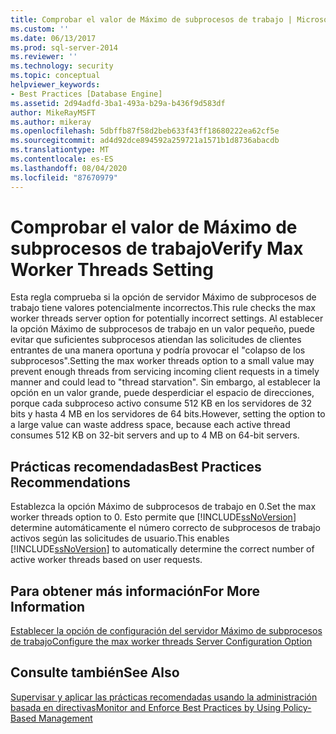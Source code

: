 ```yaml
---
title: Comprobar el valor de Máximo de subprocesos de trabajo | Microsoft Docs
ms.custom: ''
ms.date: 06/13/2017
ms.prod: sql-server-2014
ms.reviewer: ''
ms.technology: security
ms.topic: conceptual
helpviewer_keywords:
- Best Practices [Database Engine]
ms.assetid: 2d94adfd-3ba1-493a-b29a-b436f9d583df
author: MikeRayMSFT
ms.author: mikeray
ms.openlocfilehash: 5dbffb87f58d2beb633f43ff18680222ea62cf5e
ms.sourcegitcommit: ad4d92dce894592a259721a1571b1d8736abacdb
ms.translationtype: MT
ms.contentlocale: es-ES
ms.lasthandoff: 08/04/2020
ms.locfileid: "87670979"
---
```

# <a name="verify-max-worker-threads-setting"></a><span data-ttu-id="931ba-102">Comprobar el valor de Máximo de subprocesos de trabajo</span><span class="sxs-lookup"><span data-stu-id="931ba-102">Verify Max Worker Threads Setting</span></span>
  <span data-ttu-id="931ba-103">Esta regla comprueba si la opción de servidor Máximo de subprocesos de trabajo tiene valores potencialmente incorrectos.</span><span class="sxs-lookup"><span data-stu-id="931ba-103">This rule checks the max worker threads server option for potentially incorrect settings.</span></span> <span data-ttu-id="931ba-104">Al establecer la opción Máximo de subprocesos de trabajo en un valor pequeño, puede evitar que suficientes subprocesos atiendan las solicitudes de clientes entrantes de una manera oportuna y podría provocar el "colapso de los subprocesos".</span><span class="sxs-lookup"><span data-stu-id="931ba-104">Setting the max worker threads option to a small value may prevent enough threads from servicing incoming client requests in a timely manner and could lead to "thread starvation".</span></span> <span data-ttu-id="931ba-105">Sin embargo, al establecer la opción en un valor grande, puede desperdiciar el espacio de direcciones, porque cada subproceso activo consume 512 KB en los servidores de 32 bits y hasta 4 MB en los servidores de 64 bits.</span><span class="sxs-lookup"><span data-stu-id="931ba-105">However, setting the option to a large value can waste address space, because each active thread consumes 512 KB on 32-bit servers and up to 4 MB on 64-bit servers.</span></span>  
  
## <a name="best-practices-recommendations"></a><span data-ttu-id="931ba-106">Prácticas recomendadas</span><span class="sxs-lookup"><span data-stu-id="931ba-106">Best Practices Recommendations</span></span>  
 <span data-ttu-id="931ba-107">Establezca la opción Máximo de subprocesos de trabajo en 0.</span><span class="sxs-lookup"><span data-stu-id="931ba-107">Set the max worker threads option to 0.</span></span> <span data-ttu-id="931ba-108">Esto permite que [!INCLUDE[ssNoVersion](../../includes/ssnoversion-md.md)] determine automáticamente el número correcto de subprocesos de trabajo activos según las solicitudes de usuario.</span><span class="sxs-lookup"><span data-stu-id="931ba-108">This enables [!INCLUDE[ssNoVersion](../../includes/ssnoversion-md.md)] to automatically determine the correct number of active worker threads based on user requests.</span></span>  
  
## <a name="for-more-information"></a><span data-ttu-id="931ba-109">Para obtener más información</span><span class="sxs-lookup"><span data-stu-id="931ba-109">For More Information</span></span>  
 [<span data-ttu-id="931ba-110">Establecer la opción de configuración del servidor Máximo de subprocesos de trabajo</span><span class="sxs-lookup"><span data-stu-id="931ba-110">Configure the max worker threads Server Configuration Option</span></span>](../../database-engine/configure-windows/configure-the-max-worker-threads-server-configuration-option.md)  
  
## <a name="see-also"></a><span data-ttu-id="931ba-111">Consulte también</span><span class="sxs-lookup"><span data-stu-id="931ba-111">See Also</span></span>  
 [<span data-ttu-id="931ba-112">Supervisar y aplicar las prácticas recomendadas usando la administración basada en directivas</span><span class="sxs-lookup"><span data-stu-id="931ba-112">Monitor and Enforce Best Practices by Using Policy-Based Management</span></span>](monitor-and-enforce-best-practices-by-using-policy-based-management.md)  
  
  
